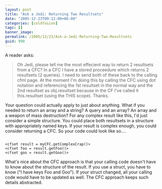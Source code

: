 ```yaml
---
layout: post
title: "Ask a Jedi: Returning Two Resultsets"
date: "2005-12-23T09:12:00+06:00"
categories: [coldfusion]
tags: []
banner_image: 
permalink: /2005/12/23/Ask-a-Jedi-Returning-Two-Resultsets
guid: 990
---
```


A reader asks:

<blockquote>
Oh Jedi, please tell me the most effecient way to return 2 resultsets from a CFC? In a CFC I have a stored proceedure which returns 2 resultsets (2 queries). I need to send both of these back to the calling cfml page. At the moment I'm doing this by calling the CFC using dot notation and referencing the 1st resultset in the normal way and the 2nd resultset as obj.resultset because in the CF I've called it this.resultset (using the THIS scope). Thanks.
</blockquote>

Your question could actually apply to just about anything. What if you needed to return an array and a string? A query and an array? An array and a weapon of mass destruction? For any complex result like this, I'd just consider a simple structure. You could place both resultsets in a structure with appropriately named keys. If your result is complex enough, you could consider returning a CFC. So your code could look like so....

<code>
&lt;cfset result = myCFC.getComplexCrap()&gt;
&lt;cfset foo = result.getFoo()&gt;
&lt;cfset goo = result.getGoo()&gt;
</code>

What's nice about the CFC approach is that your calling code doesn't have to know about the structure of the result. If you use a struct, you have to know ("I have keys Foo and Goo"). If your struct changed, all your calling code would have to be updated as well. The CFC approach keeps such details abstracted.